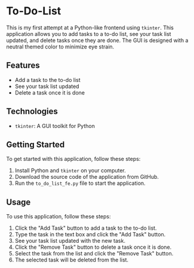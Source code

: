 # To-Do-List

This is my first attempt at a Python-like frontend using `tkinter`. This application allows you to add tasks to a to-do list, see your task list updated, and delete tasks once they are done. The GUI is designed with a neutral themed color to minimize eye strain.

## Features

* Add a task to the to-do list
* See your task list updated
* Delete a task once it is done

## Technologies

* `tkinter`: A GUI toolkit for Python

## Getting Started

To get started with this application, follow these steps:

1. Install Python and `tkinter` on your computer.
2. Download the source code of the application from GitHub.
3. Run the `to_do_list_fe.py` file to start the application.

## Usage

To use this application, follow these steps:

1. Click the "Add Task" button to add a task to the to-do list.
2. Type the task in the text box and click the "Add Task" button.
3. See your task list updated with the new task.
4. Click the "Remove Task" button to delete a task once it is done.
5. Select the task from the list and click the "Remove Task" button.
6. The selected task will be deleted from the list.


